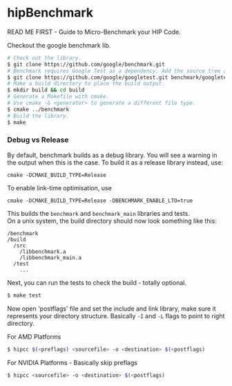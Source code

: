 # hipBenchmark

READ ME FIRST - Guide to Micro-Benchmark your HIP Code.

Checkout the google benchmark lib.
```bash                                                                                   
# Check out the library.                                                                  
$ git clone https://github.com/google/benchmark.git                                       
# Benchmark requires Google Test as a dependency. Add the source tree as a subdirectory.  
$ git clone https://github.com/google/googletest.git benchmark/googletest                 
# Make a build directory to place the build output.                                       
$ mkdir build && cd build                                                                 
# Generate a Makefile with cmake.                                                         
# Use cmake -G <generator> to generate a different file type.                             
$ cmake ../benchmark                                                                      
# Build the library.                                                                      
$ make                                                                                    
```                                                                                       

### Debug vs Release                                                           
                                                                               
By default, benchmark builds as a debug library. You will see a warning in the 
output when this is the case. To build it as a release library instead, use:   
                                                                               
```                                                                            
cmake -DCMAKE_BUILD_TYPE=Release                                               
```                                                                            
                                                                               
To enable link-time optimisation, use                                          
                                                                               
```                                                                            
cmake -DCMAKE_BUILD_TYPE=Release -DBENCHMARK_ENABLE_LTO=true                   
```                                                                            

This builds the `benchmark` and `benchmark_main` libraries and tests.                     
On a unix system, the build directory should now look something like this:                
                                                                                          
```                                                                                       
/benchmark                                                                                
/build                                                                                    
  /src                                                                                    
    /libbenchmark.a                                                                       
    /libbenchmark_main.a                                                                  
  /test                                                                                   
    ...                                                                                   
```                                                                                       
                                                                                          
Next, you can run the tests to check the build - totally optional. 
                                                                                          
```bash                                                                                   
$ make test                                                                               
```                                                                                       

Now open 'postflags' file and set the include and link library, make sure it represents your directory structure.
Basically  ```-I``` and ```-L``` flags to point to right directory.

For AMD Platforms
```bash
$ hipcc $(<preflags) <sourcefile> -o <destination> $(<postflags)
```
For NVIDIA Platforms - Basically skip preflags
```bash
$ hipcc <sourcefile> -o <destination> $(<postflags)
```

